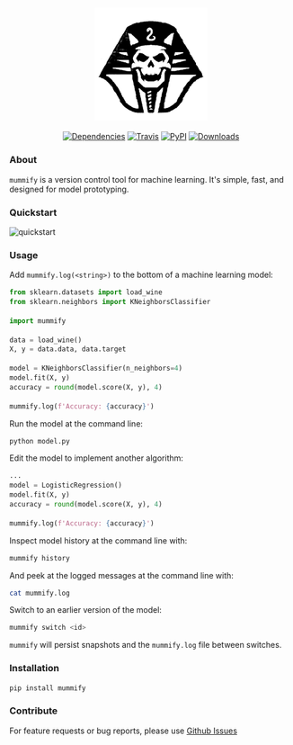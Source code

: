 <h3 align="center">
  <img src="https://raw.githubusercontent.com/maxhumber/mummify/master/assets/mummify.png" width="200px" alt="mummify">
</h3>
<p align="center">
  <a href="https://github.com/maxhumber/gazpacho/blob/master/setup.py"><img alt="Dependencies" src="https://img.shields.io/badge/dependencies-0-green"></a>
  <a href="https://travis-ci.org/maxhumber/mummify"><img alt="Travis" src="https://img.shields.io/travis/maxhumber/mummify.svg"></a>
  <a href="https://pypi.python.org/pypi/mummify"><img alt="PyPI" src="https://img.shields.io/pypi/v/mummify.svg"></a>
  <a href="https://pepy.tech/project/mummify"><img alt="Downloads" src="https://pepy.tech/badge/mummify"></a>  
</p>

### About

`mummify` is a version control tool for machine learning. It's simple, fast, and designed for model prototyping.

### Quickstart

<img src="https://raw.githubusercontent.com/maxhumber/mummify/master/assets/quickstart.gif" width="400px" alt="quickstart">

### Usage

Add `mummify.log(<string>)` to the bottom of a machine learning model:

```python
from sklearn.datasets import load_wine
from sklearn.neighbors import KNeighborsClassifier

import mummify

data = load_wine()
X, y = data.data, data.target

model = KNeighborsClassifier(n_neighbors=4)
model.fit(X, y)
accuracy = round(model.score(X, y), 4)

mummify.log(f'Accuracy: {accuracy}')
```

Run the model at the command line:

```sh
python model.py
```

Edit the model to implement another algorithm:

```python
...
model = LogisticRegression()
model.fit(X, y)
accuracy = round(model.score(X, y), 4)

mummify.log(f'Accuracy: {accuracy}')
```

Inspect model history at the command line with:

```sh
mummify history
```

And peek at the logged messages at the command line with:

```sh
cat mummify.log
```

Switch to an earlier version of the model:

```sh
mummify switch <id>
```

`mummify` will persist snapshots and the `mummify.log` file between switches.

### Installation

```sh
pip install mummify
```

### Contribute

For feature requests or bug reports, please use [Github Issues](https://github.com/maxhumber/chart/issues)
